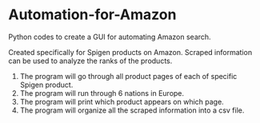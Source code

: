 # Automation-for-Amazon
Python codes to create a GUI for automating Amazon search.

Created specifically for Spigen products on Amazon.
Scraped information can be used to analyze the ranks of the products.

1. The program will go through all product pages of each of specific Spigen product.
2. The program will run through 6 nations in Europe.
3. The program will print which product appears on which page.
4. The program will organize all the scraped information into a csv file.
